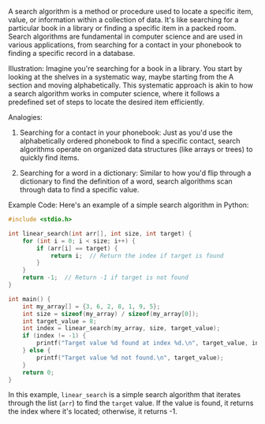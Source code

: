 A search algorithm is a method or procedure used to locate a specific item, value, or information within a collection of data. It's like searching for a particular book in a library or finding a specific item in a packed room. Search algorithms are fundamental in computer science and are used in various applications, from searching for a contact in your phonebook to finding a specific record in a database.

Illustration:
Imagine you're searching for a book in a library. You start by looking at the shelves in a systematic way, maybe starting from the A section and moving alphabetically. This systematic approach is akin to how a search algorithm works in computer science, where it follows a predefined set of steps to locate the desired item efficiently.

Analogies:
1. Searching for a contact in your phonebook: Just as you'd use the alphabetically ordered phonebook to find a specific contact, search algorithms operate on organized data structures (like arrays or trees) to quickly find items.
  
2. Searching for a word in a dictionary: Similar to how you'd flip through a dictionary to find the definition of a word, search algorithms scan through data to find a specific value.

Example Code:
Here's an example of a simple search algorithm in Python:

```C
#include <stdio.h>

int linear_search(int arr[], int size, int target) {
    for (int i = 0; i < size; i++) {
        if (arr[i] == target) {
            return i;  // Return the index if target is found
        }
    }
    return -1;  // Return -1 if target is not found
}

int main() {
    int my_array[] = {3, 6, 2, 8, 1, 9, 5};
    int size = sizeof(my_array) / sizeof(my_array[0]);
    int target_value = 8;
    int index = linear_search(my_array, size, target_value);
    if (index != -1) {
        printf("Target value %d found at index %d.\n", target_value, index);
    } else {
        printf("Target value %d not found.\n", target_value);
    }
    return 0;
}

```

In this example, `linear_search` is a simple search algorithm that iterates through the list (`arr`) to find the `target` value. If the value is found, it returns the index where it's located; otherwise, it returns -1.